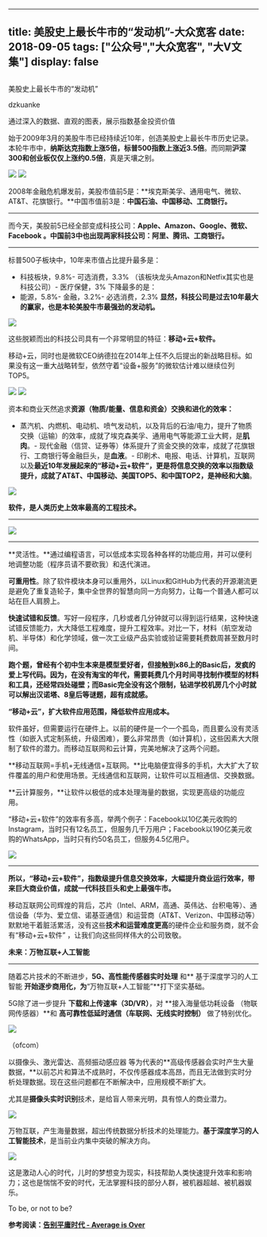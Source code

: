 
---
title:   美股史上最长牛市的“发动机”-大众宽客
date: 2018-09-05
tags: ["公众号","大众宽客", "大V文集"]
display: false
---


## 



美股史上最长牛市的“发动机”




dzkuanke




通过深入的数据、直观的图表，展示指数基金投资价值


始于2009年3月的美股牛市已经持续近10年，创造美股史上最长牛市历史记录。本轮牛市中，**纳斯达克指数上涨5倍，标普500指数上涨近3.5倍**。而同期**沪深300和创业板仅仅上涨约0.5倍**，真是天壤之别。



<img class="" data-copyright="0" data-ratio="0.7079136690647482" data-s="300,640" src="https://mmbiz.qpic.cn/mmbiz_png/PKw3FQPmhIhooBROVwvibbyEpWszW9zVS4aiablE9uK1rVRMvjwIurn1c4VUI3ibOaGSuq1dic3eQDSGJOCkUbbPkw/640?wx_fmt=png" data-type="png" data-w="1390" style="white-space: normal;"/>



<img class="" data-copyright="0" data-ratio="0.8064516129032258" data-s="300,640" src="https://mmbiz.qpic.cn/mmbiz_png/PKw3FQPmhIhooBROVwvibbyEpWszW9zVS6fc43r6mp4b6kR65DJKicu00icLssWdUG7IicMiamzROcsclrDRd3ILUibQ/640?wx_fmt=png" data-type="png" data-w="620" style=""/>



2008年金融危机爆发前，美股市值前5是：**埃克斯美孚、通用电气、微软、AT&amp;T、花旗银行。**中国市值前3是：**中国石油、中国移动、工商银行。**

****

而今天，美股前5已经全部变成科技公司：**Apple、Amazon、Google、微软、Facebook **。中国前3中也出现两家科技公司：**阿里、腾讯、工商银行。******

****

标普500子板块中，10年来市值占比提升最多是：
- 科技板块，9.8%- 可选消费，3.3% （该板块龙头Amazon和Netfix其实也是科技公司）- 医疗保健，3%
下降最多的是：
- 能源，5.8%- 金融，3.2%- 必选消费，2.3%
**显然，科技公司是过去10年最大的赢家，也是本轮美股牛市最强劲的发动机。**



<img class="" data-copyright="0" data-ratio="2.483425414364641" data-s="300,640" src="https://mmbiz.qpic.cn/mmbiz_png/PKw3FQPmhIhooBROVwvibbyEpWszW9zVStjp5CMgicdI1VErpFlSsvvgqyjwa85Te10dqv4C9lrHvZ36icVLicd0NQ/640?wx_fmt=png" data-type="png" data-w="724"/>



这些脱颖而出的科技公司具有一个非常明显的特征：**移动+云+软件。**



移动+云，同时也是微软CEO纳德拉在2014年上任不久后提出的新战略目标。如果没有这一重大战略转型，依然守着“设备+服务”的微软估计难以继续位列TOP5。



<img class="" data-copyright="0" data-ratio="0.55" data-s="300,640" src="https://mmbiz.qpic.cn/mmbiz_png/PKw3FQPmhIjmX9TV1kJZjsXEozwZF4xkh0WBOYuy4VdzwoEmqsSOdy0l1CsI29NB1IJ3txhweuwsFB4jZRyFwA/640?wx_fmt=png" data-type="png" data-w="800" style=""/>

<img class="" data-copyright="0" data-ratio="0.5734375" data-s="300,640" src="https://mmbiz.qpic.cn/mmbiz_png/PKw3FQPmhIjmX9TV1kJZjsXEozwZF4xkJdYnyywT98XFQRd76OyTLYpZNLTXL8bQmRibeFOjs11A5xbIGuPdDLw/640?wx_fmt=png" data-type="png" data-w="1280" style=""/>





资本和商业天然追求**资源（物质/能量、信息和资金）交换和进化的效率：**
- 蒸汽机、内燃机、电动机、喷气发动机，以及背后的石油/电力，提升了物质交换（运输）的效率，成就了埃克森美孚、通用电气等能源工业大鳄，是**肌肉**。- 现代金融（信贷、证券等）体系提升了资金交换的效率，成就了花旗银行、工商银行等金融巨头，是**血液**。- 印刷术、电报、电话、计算机，互联网以及**最近10年发展起来的“移动+云+软件”，更是将信息交换的效率以指数级提升，**成就了AT&amp;T、中国移动、美国TOP5、和中国TOP2，是**神经和大脑**。
<img class="" data-copyright="0" data-ratio="0.7322222222222222" data-s="300,640" src="https://mmbiz.qpic.cn/mmbiz_jpg/PKw3FQPmhIh1IujLDIic0ZHOM2yxgT6qP7PIhQm4058O1PpiaTcxN2meiaWw7GYpeiaQdlxxZVDQkF2sfzibGD5ibCXw/640?wx_fmt=jpeg" data-type="jpeg" data-w="900" style=""/>





**软件，是人类历史上效率最高的工程技术。**

****

**<img class="" data-copyright="0" data-ratio="0.7222222222222222" data-s="300,640" src="https://mmbiz.qpic.cn/mmbiz_jpg/PKw3FQPmhIh1IujLDIic0ZHOM2yxgT6qPDyGlZNoa6auNhaicz2aQ6dLwfphrcy0Zp6XyxpBo8UasxpuN1eRsW7A/640?wx_fmt=jpeg" data-type="jpeg" data-w="900" style="white-space: normal;"/>**

****

**灵活性。**通过编程语言，可以低成本实现各种各样的功能应用，并可以便利地调整功能（程序员请不要砍我）和迭代演进。



**可重用性**。除了软件模块本身可以重用外，以Linux和GitHub为代表的开源潮流更是避免了重复造轮子，集中全世界的智慧向同一方向努力，让每一个普通人都可以站在巨人肩膀上。



**快速试错和反馈**。写好一段程序，几秒或者几分钟就可以得到运行结果，这种快速试错反馈能力，大大降低工程难度，提升工程效率。对比一下，材料（航空发动机、半导体）和化学领域，做一次工业级产品实验或验证需要耗费数周甚至数月时间。



**跑个题，曾经有个初中生本来是模型爱好者，但接触到x86上的Basic后，发疯的爱上写代码。因为，在没有淘宝的年代，需要耗费几个月时间寻找制作模型的材料和工具，还经常四处碰壁；而Basic完全没有这个限制，钻进学校机房几个小时就可以解出汉诺塔、8皇后等谜题，超有成就感。**





**“移动+云”，扩大软件应用范围，降低软件应用成本。**



软件虽好，但需要运行在硬件上。以前的硬件是一个一个孤岛，而且要么没有灵活性（如嵌入式定制系统，升级困难），要么非常昂贵（如计算机），这些因素大大限制了软件的潜力。而移动互联网和云计算，完美地解决了这两个问题。



**移动互联网=手机+无线通信+互联网。**比电脑便宜得多的手机，大大扩大了软件覆盖的用户和使用场景。无线通信和互联网，让软件可以互相通信、交换数据。



**云计算服务，**让软件以极低的成本处理海量的数据，实现更高级的功能应用。



“移动+云+软件”的效率有多高，举两个例子：Facebook以10亿美元收购的Instagram，当时只有12名员工，但服务几千万用户；Facebook以190亿美元收购的WhatsApp，当时只有约50名员工，但服务4.5亿用户。

<img class="" data-copyright="0" data-ratio="1" data-s="300,640" src="https://mmbiz.qpic.cn/mmbiz_jpg/PKw3FQPmhIh1IujLDIic0ZHOM2yxgT6qP3wXPpsdYGsYvntVUsBxpvxwagztP6CWjwTpVRiaz1B3CsR6Nxvq53ng/640?wx_fmt=jpeg" data-type="jpeg" data-w="817" style=""/>

****

**所以，“移动+云+软件”，指数级提升信息交换效率，大幅提升商业运行效率，带来巨大商业价值，成就一代科技巨头和史上最强牛市。**



移动互联网公司辉煌的背后，芯片（Intel、ARM，高通、英伟达、台积电等）、通信设备（华为、爱立信、诺基亚通信）和运营商（AT&amp;T、Verizon、中国移动等）默默地干着脏活累活，没有这些**技术和运营难度更高**的硬件企业和服务商，就不会有“移动+云+软件” ，让我们向这些同样伟大的公司致敬。





**未来：万物互联+人工智能**

****

随着芯片技术的不断进步，**5G、高性能传感器实时处理** 和** 基于深度学习的人工智能&nbsp;**开始逐步商用化，为**“万物互联+人工智能”**打下坚实基础。



5G除了进一步提升&nbsp;**下载和上传速率（3D/VR）**，对&nbsp;**接入海量低功耗设备 （物联网传感器）**和&nbsp;**高可靠性低延时通信（车联网、无线实时控制）**&nbsp;做了特别优化。

<img class="" data-copyright="0" data-ratio="0.45234375" data-s="300,640" src="https://mmbiz.qpic.cn/mmbiz_jpg/PKw3FQPmhIh1IujLDIic0ZHOM2yxgT6qPbLzpetgrHC2na5XsqHdDp8LuibLlEAAzDfCR6BpsWWwuXQ0h0QiaEWgA/640?wx_fmt=jpeg" data-type="jpeg" data-w="1280" style=""/>

（ofcom）



以摄像头、激光雷达、高频振动感应器 等为代表的**高级传感器会实时产生大量数据，**以前芯片和算法不成熟时，不仅传感器成本高昂，而且无法做到实时分析处理数据。现在这些问题都在不断解决中，应用规模不断扩大。



尤其是**摄像头实时识别**技术，是给盲人带来光明，具有惊人的商业潜力。



<img class="" data-copyright="0" data-ratio="0.5773195876288659" data-s="300,640" src="https://mmbiz.qpic.cn/mmbiz_jpg/PKw3FQPmhIh1IujLDIic0ZHOM2yxgT6qPtibdVTJwhyzKyST6t31B0CnmST4qibEVhYhKiaicg1TtAIsCoiaKhEicibgcg/640?wx_fmt=jpeg" data-type="jpeg" data-w="970" style=""/>



万物互联，产生海量数据，超出传统数据分析技术的处理能力。**基于深度学习的人工智能技术**，是当前业内集中突破的解决方向。

<img class="" data-copyright="0" data-ratio="0.724609375" data-s="300,640" src="https://mmbiz.qpic.cn/mmbiz_png/PKw3FQPmhIh1IujLDIic0ZHOM2yxgT6qPsQyfcibknRickghJ2iaZ6ThzUBOtYAibSTxO8Fib927CKuu4gMz5ZBzGsvA/640?wx_fmt=png" data-type="png" data-w="1024" style=""/>





这是激动人心的时代，儿时的梦想变为现实，科技帮助人类快速提升效率和影响力；这也是惴惴不安的时代，无法掌握科技的部分人群，被机器超越、被机器娱乐。



To be, or not to be?





**参考阅读：**[**告别平庸时代 - Average is Over**](http://mp.weixin.qq.com/s?__biz=MzAwMTc1MDcwNw==&amp;mid=2648271966&amp;idx=1&amp;sn=86dff0506c7c0dfdca1f7b8756595906&amp;chksm=82f92f82b58ea694f03e4c9eb05438b791b8b7212ad6e9ad97aa6459b7ac4c53f1ee048fe934&amp;scene=21#wechat_redirect)








